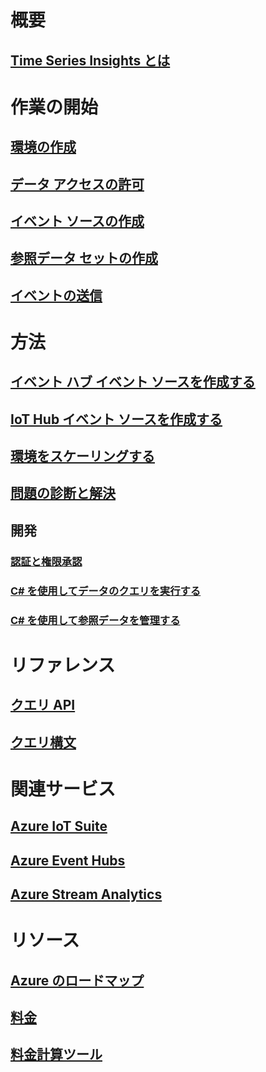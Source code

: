 # 概要
## [Time Series Insights とは](time-series-insights-overview.md)

# 作業の開始
## [環境の作成](time-series-insights-get-started.md)
## [データ アクセスの許可](time-series-insights-data-access.md)
## [イベント ソースの作成](time-series-insights-add-event-source.md)
## [参照データ セットの作成](time-series-insights-add-reference-data-set.md)
## [イベントの送信](time-series-insights-send-events.md)

# 方法
## [イベント ハブ イベント ソースを作成する](time-series-insights-how-to-add-an-event-source-eventhub.md)
## [IoT Hub イベント ソースを作成する](time-series-insights-how-to-add-an-event-source-iothub.md)
## [環境をスケーリングする](time-series-insights-how-to-scale-your-environment.md)
## [問題の診断と解決](time-series-insights-diagnose-and-solve-problems.md)
## 開発
### [認証と権限承認](time-series-insights-authentication-and-authorization.md)
### [C# を使用してデータのクエリを実行する](time-series-insights-query-data-csharp.md)
### [C# を使用して参照データを管理する](time-series-insights-manage-reference-data-csharp.md)

# リファレンス
## [クエリ API](/rest/api/time-series-insights/time-series-insights-reference-queryapi)
## [クエリ構文](/rest/api/time-series-insights/time-series-insights-reference-query-syntax)

# 関連サービス
## [Azure IoT Suite](/azure/iot-suite/)
## [Azure Event Hubs](/azure/event-hubs/)
## [Azure Stream Analytics](/azure/stream-analytics/)

# リソース
## [Azure のロードマップ](https://azure.microsoft.com/roadmap/?category=internet-of-things)
## [料金](https://azure.microsoft.com/pricing/details/time-series-insights/)
## [料金計算ツール](https://azure.microsoft.com/pricing/calculator/)
